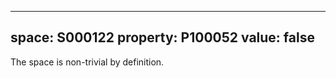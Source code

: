   ---
  space: S000122
  property: P100052
  value: false
  ---
  
  The space is non-trivial by definition.
